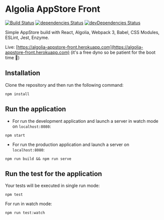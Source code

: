 # Algolia AppStore Front

[![Build Status](https://travis-ci.org/samouss/algolia-appstore-front.svg?branch=master)](https://travis-ci.org/samouss/algolia-appstore-front) [![dependencies Status](https://david-dm.org/samouss/algolia-appstore-front/status.svg)](https://david-dm.org/samouss/algolia-appstore-front) [![devDependencies Status](https://david-dm.org/samouss/algolia-appstore-front/dev-status.svg)](https://david-dm.org/samouss/algolia-appstore-front?type=dev)

Simple AppStore build with React, Algolia, Webpack 3, Babel, CSS Modules, ESLint, Jest, Enzyme.

Live: [https://algolia-appstore-front.herokuapp.com](https://algolia-appstore-front.herokuapp.com) (it's a free dyno so be patient for the boot time 🙂)

## Installation

Clone the repository and then run the following command:

```
npm install
```

## Run the application

- For run the development application and launch a server in watch mode on `localhost:8080`:

```
npm start
```

- For run the production application and launch a server on `localhost:8080`:

```
npm run build && npm run serve
```

## Run the test for the application

Your tests will be executed in single run mode:

```
npm test
```

For run in watch mode:

```
npm run test:watch
```
